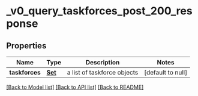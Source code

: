 # _v0_query_taskforces_post_200_response
## Properties

| Name | Type | Description | Notes |
|------------ | ------------- | ------------- | -------------|
| **taskforces** | [**Set**](TaskforceObject.md) | a list of taskforce objects | [default to null] |

[[Back to Model list]](../README.md#documentation-for-models) [[Back to API list]](../README.md#documentation-for-api-endpoints) [[Back to README]](../README.md)

